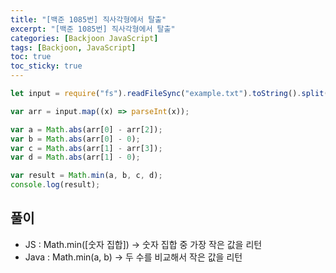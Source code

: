 ```yaml
---
title: "[백준 1085번] 직사각형에서 탈출"
excerpt: "[백준 1085번] 직사각형에서 탈출"
categories: [Backjoon JavaScript]
tags: [Backjoon, JavaScript]
toc: true
toc_sticky: true
---
```


```js
let input = require("fs").readFileSync("example.txt").toString().split(" ");

var arr = input.map((x) => parseInt(x));

var a = Math.abs(arr[0] - arr[2]);
var b = Math.abs(arr[0] - 0);
var c = Math.abs(arr[1] - arr[3]);
var d = Math.abs(arr[1] - 0);

var result = Math.min(a, b, c, d);
console.log(result);
```

## 풀이

- JS : Math.min([숫자 집합]) → 숫자 집합 중 가장 작은 값을 리턴
- Java : Math.min(a, b) → 두 수를 비교해서 작은 값을 리턴
